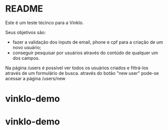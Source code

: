# README
Este é um teste técinco para a Vinklo.

Seus objetivos são:
  - fazer a validação dos inputs de email, phone e cpf para a criação de um novo usuário;
  - conseguir pesquisar por usuários através do contúdo de qualquer um dos campos.

Na página /users é possível ver todos os usuários criados e filtrá-los através de um formulário de busca.
através do botão "new user" pode-se acessar a página /users/new



# vinklo-demo
# vinklo-demo
